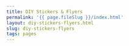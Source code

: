 ```yaml
---
title: DIY Stickers & Flyers
permalink: '{{ page.fileSlug }}/index.html'
layout: diy-stickers-flyers.html
slug: diy-stickers-flyers
tags: pages
---
```




